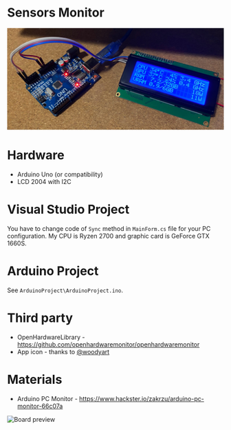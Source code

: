 # Sensors Monitor

![Demo stand](demo.jpg)

# Hardware

* Arduino Uno (or compatibility)
* LCD 2004 with I2C

# Visual Studio Project

You have to change code of `Sync` method in `MainForm.cs` file for your PC configuration. My CPU is Ryzen 2700 and graphic card is GeForce GTX 1660S.

# Arduino Project

See `ArduinoProject\ArduinoProject.ino`.

# Third party

* OpenHardwareLibrary - https://github.com/openhardwaremonitor/openhardwaremonitor
* App icon - thanks to [@woodyart](https://github.com/woodyart)

# Materials

* Arduino PC Monitor - https://www.hackster.io/zakrzu/arduino-pc-monitor-66c07a

![Board preview](https://hackster.imgix.net/uploads/attachments/256499/lcduino_U1HKTx0pyi.png?auto=compress%2Cformat&w=740&h=555&fit=max)
